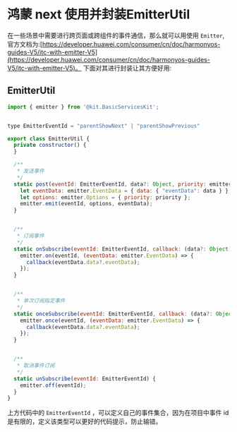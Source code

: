 

# 鸿蒙 next 使用并封装EmitterUtil

在一些场景中需要进行跨页面或跨组件的事件通信，那么就可以用使用 `Emitter`,官方文档为:[https://developer.huawei.com/consumer/cn/doc/harmonyos-guides-V5/itc-with-emitter-V5](https://developer.huawei.com/consumer/cn/doc/harmonyos-guides-V5/itc-with-emitter-V5)。 下面对其进行封装让其方便好用:



## EmitterUtil

```JavaScript
import { emitter } from '@kit.BasicServicesKit';


type EmitterEventId = "parentShowNext" | "parentShowPrevious"

export class EmitterUtil {
  private constructor() {
  }

  /**
   * 发送事件
   */
  static post(eventId: EmitterEventId, data?: Object, priority: emitter.EventPriority = emitter.EventPriority.HIGH) {
    let eventData: emitter.EventData = { data: { "eventData": data } };
    let options: emitter.Options = { priority: priority };
    emitter.emit(eventId, options, eventData);
  }


  /**
   * 订阅事件
   */
  static onSubscribe(eventId: EmitterEventId, callback: (data?: Object) => void) {
    emitter.on(eventId, (eventData: emitter.EventData) => {
      callback(eventData.data?.eventData);
    });
  }


  /**
   * 单次订阅指定事件
   */
  static onceSubscribe(eventId: EmitterEventId, callback: (data?: Object) => void) {
    emitter.once(eventId, (eventData: emitter.EventData) => {
      callback(eventData.data?.eventData);
    });
  }


  /**
   * 取消事件订阅
   */
  static unSubscribe(eventId: EmitterEventId) {
    emitter.off(eventId);
  }
}
```



上方代码中的 `EmitterEventId` ，可以定义自己的事件集合，因为在项目中事件 id 是有限的，定义该类型可以更好的代码提示，防止输错。



